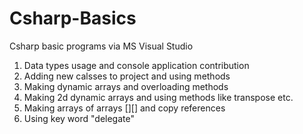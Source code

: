 # Csharp-Basics
Csharp basic programs via MS Visual Studio
1. Data types usage and console application contribution
2. Adding new calsses to project and using methods
3. Making dynamic arrays and overloading methods
4. Making 2d dynamic arrays and using methods like transpose etc.
5. Making arrays of arrays [][] and copy references
6. Using key word "delegate"
